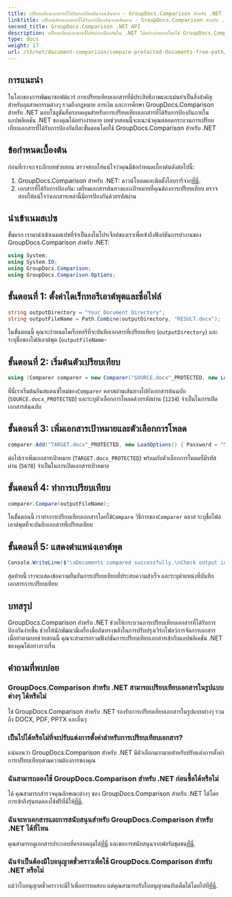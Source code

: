 ```yaml
---
title: เปรียบเทียบเอกสารที่ได้รับการป้องกันจากเส้นทาง - GroupDocs.Comparison สำหรับ .NET
linktitle: เปรียบเทียบเอกสารที่ได้รับการป้องกันจากเส้นทาง - GroupDocs.Comparison สำหรับ .NET
second_title: GroupDocs.Comparison .NET API
description: เปรียบเทียบเอกสารที่ได้รับการป้องกันใน .NET ได้อย่างง่ายดายโดยใช้ GroupDocs.Comparison เพื่อการบูรณาการที่ราบรื่น ปรับปรุงขั้นตอนการทำงานการจัดการเอกสารของคุณ
type: docs
weight: 17
url: /th/net/document-comparison/compare-protected-documents-from-path/
---
```

## การแนะนำ
ในโลกของการพัฒนาซอฟต์แวร์ การเปรียบเทียบเอกสารที่มีประสิทธิภาพและแม่นยำเป็นสิ่งสำคัญสำหรับอุตสาหกรรมต่างๆ รวมถึงกฎหมาย การเงิน และการศึกษา GroupDocs.Comparison สำหรับ .NET มอบโซลูชันที่ครอบคลุมสำหรับการเปรียบเทียบเอกสารที่ได้รับการป้องกันภายในแอปพลิเคชัน .NET ของคุณได้อย่างง่ายดาย บทช่วยสอนนี้จะแนะนำคุณตลอดกระบวนการเปรียบเทียบเอกสารที่ได้รับการป้องกันทีละขั้นตอนโดยใช้ GroupDocs.Comparison สำหรับ .NET
## ข้อกำหนดเบื้องต้น
ก่อนที่เราจะเจาะลึกบทช่วยสอน ตรวจสอบให้แน่ใจว่าคุณมีข้อกำหนดเบื้องต้นดังต่อไปนี้:
1.  GroupDocs.Comparison สำหรับ .NET: ดาวน์โหลดและติดตั้งไลบรารีจาก[ที่นี่](https://releases.groupdocs.com/comparison/net/).
2. เอกสารที่ได้รับการป้องกัน: เตรียมเอกสารต้นทางและเป้าหมายที่คุณต้องการเปรียบเทียบ ตรวจสอบให้แน่ใจว่าเอกสารเหล่านี้มีการป้องกันด้วยรหัสผ่าน

## นำเข้าเนมสเปซ
ขั้นแรก เรามานำเข้าเนมสเปซที่จำเป็นลงในโปรเจ็กต์ของเราเพื่อเข้าถึงฟังก์ชันการทำงานของ GroupDocs.Comparison สำหรับ .NET:
```csharp
using System;
using System.IO;
using GroupDocs.Comparison;
using GroupDocs.Comparison.Options;
```

## ขั้นตอนที่ 1: ตั้งค่าไดเร็กทอรีเอาต์พุตและชื่อไฟล์
```csharp
string outputDirectory = "Your Document Directory";
string outputFileName = Path.Combine(outputDirectory, "RESULT.docx");
```
ในขั้นตอนนี้ คุณจะกำหนดไดเร็กทอรีที่จะบันทึกเอกสารที่เปรียบเทียบ (`outputDirectory`) และระบุชื่อของไฟล์เอาต์พุต (`outputFileName`-
## ขั้นตอนที่ 2: เริ่มต้นตัวเปรียบเทียบ
```csharp
using (Comparer comparer = new Comparer("SOURCE.docx"_PROTECTED, new LoadOptions(){ Password = "1234" }))
```
 ที่นี่เราเริ่มต้นอินสแตนซ์ใหม่ของ`Comparer` คลาสผ่านเส้นทางไปยังเอกสารต้นฉบับ (`SOURCE.docx_PROTECTED`) และระบุตัวเลือกการโหลดด้วยรหัสผ่าน (`1234`) จำเป็นในการเปิดเอกสารต้นฉบับ
## ขั้นตอนที่ 3: เพิ่มเอกสารเป้าหมายและตัวเลือกการโหลด
```csharp
comparer.Add("TARGET.docx"_PROTECTED, new LoadOptions() { Password = "5678" });
```
ต่อไปเราเพิ่มเอกสารเป้าหมาย (`TARGET.docx_PROTECTED`) พร้อมกับตัวเลือกการโหลดที่มีรหัสผ่าน (`5678`) จำเป็นในการเปิดเอกสารเป้าหมาย
## ขั้นตอนที่ 4: ทำการเปรียบเทียบ
```csharp
comparer.Compare(outputFileName);
```
 ในขั้นตอนนี้ เราทำการเปรียบเทียบเอกสารโดยใช้`Compare` วิธีการของ`Comparer` คลาส ระบุชื่อไฟล์เอาต์พุตที่จะบันทึกเอกสารที่เปรียบเทียบ
## ขั้นตอนที่ 5: แสดงตำแหน่งเอาต์พุต
```csharp
Console.WriteLine($"\nDocuments compared successfully.\nCheck output in {Directory.GetCurrentDirectory()}.");
```
สุดท้ายนี้ เราจะแสดงข้อความยืนยันการเปรียบเทียบที่ประสบความสำเร็จ และระบุตำแหน่งที่บันทึกเอกสารการเปรียบเทียบ

## บทสรุป
GroupDocs.Comparison สำหรับ .NET ช่วยให้กระบวนการเปรียบเทียบเอกสารที่ได้รับการป้องกันง่ายขึ้น ช่วยให้นักพัฒนามีเครื่องมืออันทรงพลังในการปรับปรุงเวิร์กโฟลว์การจัดการเอกสาร เมื่อทำตามบทช่วยสอนนี้ คุณจะสามารถรวมฟังก์ชันการเปรียบเทียบเอกสารเข้ากับแอปพลิเคชัน .NET ของคุณได้อย่างราบรื่น
## คำถามที่พบบ่อย
### GroupDocs.Comparison สำหรับ .NET สามารถเปรียบเทียบเอกสารในรูปแบบต่างๆ ได้หรือไม่
ใช่ GroupDocs.Comparison สำหรับ .NET รองรับการเปรียบเทียบเอกสารในรูปแบบต่างๆ รวมถึง DOCX, PDF, PPTX และอื่นๆ
### เป็นไปได้หรือไม่ที่จะปรับแต่งการตั้งค่าสำหรับการเปรียบเทียบเอกสาร?
แน่นอนว่า GroupDocs.Comparison สำหรับ .NET มีตัวเลือกมากมายสำหรับปรับแต่งการตั้งค่าการเปรียบเทียบตามความต้องการของคุณ
### ฉันสามารถลองใช้ GroupDocs.Comparison สำหรับ .NET ก่อนซื้อได้หรือไม่
 ได้ คุณสามารถสำรวจคุณลักษณะต่างๆ ของ GroupDocs.Comparison สำหรับ .NET ได้โดยการเข้าถึงรุ่นทดลองใช้ฟรีที่มีให้[ที่นี่](https://releases.groupdocs.com/).
### ฉันจะหาเอกสารและการสนับสนุนสำหรับ GroupDocs.Comparison สำหรับ .NET ได้ที่ไหน
 คุณสามารถดูเอกสารประกอบที่ครอบคลุมได้[ที่นี่](https://reference.groupdocs.com/comparison/net/) และขอการสนับสนุนจากฟอรัมชุมชน[ที่นี่](https://forum.groupdocs.com/c/comparison/12).
### ฉันจำเป็นต้องมีใบอนุญาตชั่วคราวเพื่อใช้ GroupDocs.Comparison สำหรับ .NET หรือไม่
 แม้ว่าใบอนุญาตชั่วคราวจะมีไว้เพื่อการทดสอบ แต่คุณสามารถรับใบอนุญาตฉบับเต็มได้โดยไปที่[ที่นี่](https://purchase.groupdocs.com/buy).